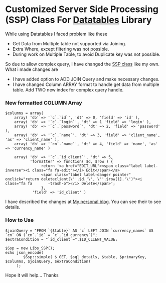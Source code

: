 
Customized Server Side Processing (SSP) Class For [Datatables](http://datatables.net/) Library
===

While using Datatables I faced problem like these

 - Get Data from Multiple table not supported via Joining.
 - Extra Where, except filtering was not possible.
 - During work on Multiple Table, to avoid Duplicate key was not possible.

So due to allow complex query, I have changed the [SSP class](https://github.com/DataTables/DataTables/blob/master/examples/server_side/scripts/ssp.class.php) like my own. What i made changes are

 - I have added option to ADD JOIN Query and make necessary changes.
 - I have changed Column ARRAY format to handle get data from multiple table. Add TWO new index for complex query handle.

### New formatted COLUMN Array #####

    $columns = array(
        array( 'db' => '`c`.`id`', 'dt' => 0, 'field' => 'id' ),
        array( 'db' => '`c`.`login`', 'dt' => 1 'field' => 'login' ),
        array( 'db' => '`c`.`password`', 'dt' => 2, 'field' => 'password' ),
        array( 'db' => '`c`.`name`', 'dt' => 3, 'field' => 'client_name', 'as' => 'client_name' ),
        array( 'db' => '`cn`.`name`', 'dt' => 4, 'field' => 'name', 'as' => 'currency_name' )

        array( 'db' => '`c`.`id_client`', 'dt' => 5,
               'formatter' => function( $d, $row ) {
                    return '<a href="EDIT_URL"><span class="label label-inverse"><i class="fa fa-edit"></i> Edit</span></a>
                    <span class="label label-danger pointer" onclick="return deleteclient(\''.$d.'\', \''.$row[1].'\')"><i                    class="fa fa       -trash-o"></i> Delete</span>';
                    }, 
                'field' => 'id_client' )
I have described the changes at [My personal blog](http://emranulhadi.wordpress.com/). You can see their to see details.


### How to Use #####

    $joinQuery = "FROM `{$table}` AS `c` LEFT JOIN `currency_names` AS `cn` ON (`cn`.`id` = `c`.`id_currency`)";
    $extraCondition = "`id_client`=".$ID_CLIENT_VALUE;
    
    $Ssp = new Libs_SSP();
    echo json_encode(
            $Ssp::simple( $_GET, $sql_details, $table, $primaryKey, $columns, $joinQuery, $extraCondition)
         );
         
Hope it will help... 
Thanks
